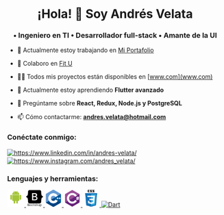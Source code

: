 <h1 align="center">¡Hola! 👋 Soy Andrés Velata</h1>
<h3 align="center">• Ingeniero en TI • Desarrollador full-stack • Amante de la UI</h3>

- 🔭 Actualmente estoy trabajando en [Mi Portafolio](https://github.com/AndrewVel/PortafolioAndrew.git)

- 👯 Colaboro en [Fit U](https://github.com/proyecto-final-2023/PF-G6.git)

- 👨‍💻 Todos mis proyectos están disponibles en [www.com](www.com)

- 🌱 Actualmente estoy aprendiendo **Flutter avanzado**

- 💬 Pregúntame sobre **React, Redux, Node.js y PostgreSQL**

- 📫 Cómo contactarme: **andres.velata@hotmail.com**

<h3 align="left">Conéctate conmigo:</h3>

<p align="left">
  <a href="https://www.linkedin.com/in/andres-velata/" target="_blank"><img align="center" src="https://raw.githubusercontent.com/rahuldkjain/github-profile-readme-generator/master/src/images/icons/Social/linked-in-alt.svg" alt="https://www.linkedin.com/in/andres-velata/" height="30" width="40" /></a>
  <a href="https://www.instagram.com/andres_velata/" target="_blank"><img align="center" src="https://raw.githubusercontent.com/rahuldkjain/github-profile-readme-generator/master/src/images/icons/Social/instagram.svg" alt="https://www.instagram.com/andres_velata/" height="30" width="40" /></a>
</p>

<h3 align="left">Lenguajes y herramientas:</h3>

<p align="left">
  <a href="https://developer.android.com" target="_blank" rel="noreferrer">
    <img src="https://raw.githubusercontent.com/devicons/devicon/master/icons/android/android-original-wordmark.svg" alt="Android" width="40" height="40"/>
  </a>
  <a href="https://getbootstrap.com" target="_blank" rel="noreferrer">
    <img src="https://raw.githubusercontent.com/devicons/devicon/master/icons/bootstrap/bootstrap-plain-wordmark.svg" alt="Bootstrap" width="40" height="40"/>
  </a>
  <a href="https://www.w3schools.com/cpp/" target="_blank" rel="noreferrer">
    <img src="https://raw.githubusercontent.com/devicons/devicon/master/icons/cplusplus/cplusplus-original.svg" alt="C++" width="40" height="40"/>
  </a>
  <a href="https://www.w3schools.com/cs/" target="_blank" rel="noreferrer">
    <img src="https://raw.githubusercontent.com/devicons/devicon/master/icons/csharp/csharp-original.svg" alt="C#" width="40" height="40"/>
  </a>
  <a href="https://www.w3schools.com/css/" target="_blank" rel="noreferrer">
    <img src="https://raw.githubusercontent.com/devicons/devicon/master/icons/css3/css3-original-wordmark.svg" alt="CSS3" width="40" height="40"/>
  </a>
  <a href="https://dart.dev" target="_blank" rel="noreferrer">
    <img src="https://www.vectorlogo.zone/logos/dartlang/dartlang-icon.svg" alt="Dart" width="40" height="40"/>
  </a>
  

